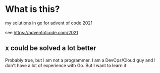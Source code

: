 # What is this?

my solutions in go for advent of code 2021

see https://adventofcode.com/2021

## x could  be solved a lot better
Probably true, but I am not a programmer. I am a DevOps/Cloud guy and I don't have a lot of experience with Go.
But I want to learn it